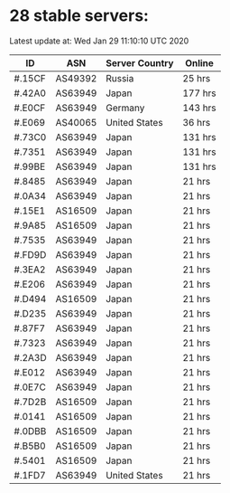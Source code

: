 # 28 stable servers:

Latest update at: Wed Jan 29 11:10:10 UTC 2020

| ID | ASN | Server Country | Online |
| -- | --- | -------------- | ------ |
| #.15CF | AS49392 | Russia | 25 hrs |
| #.42A0 | AS63949 | Japan | 177 hrs |
| #.E0CF | AS63949 | Germany | 143 hrs |
| #.E069 | AS40065 | United States | 36 hrs |
| #.73C0 | AS63949 | Japan | 131 hrs |
| #.7351 | AS63949 | Japan | 131 hrs |
| #.99BE | AS63949 | Japan | 131 hrs |
| #.8485 | AS63949 | Japan | 21 hrs |
| #.0A34 | AS63949 | Japan | 21 hrs |
| #.15E1 | AS16509 | Japan | 21 hrs |
| #.9A85 | AS16509 | Japan | 21 hrs |
| #.7535 | AS63949 | Japan | 21 hrs |
| #.FD9D | AS63949 | Japan | 21 hrs |
| #.3EA2 | AS63949 | Japan | 21 hrs |
| #.E206 | AS63949 | Japan | 21 hrs |
| #.D494 | AS16509 | Japan | 21 hrs |
| #.D235 | AS63949 | Japan | 21 hrs |
| #.87F7 | AS63949 | Japan | 21 hrs |
| #.7323 | AS63949 | Japan | 21 hrs |
| #.2A3D | AS63949 | Japan | 21 hrs |
| #.E012 | AS63949 | Japan | 21 hrs |
| #.0E7C | AS63949 | Japan | 21 hrs |
| #.7D2B | AS16509 | Japan | 21 hrs |
| #.0141 | AS16509 | Japan | 21 hrs |
| #.0DBB | AS16509 | Japan | 21 hrs |
| #.B5B0 | AS16509 | Japan | 21 hrs |
| #.5401 | AS16509 | Japan | 21 hrs |
| #.1FD7 | AS63949 | United States | 21 hrs |


